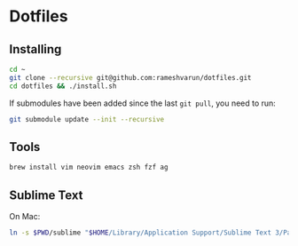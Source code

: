 # Dotfiles

## Installing
```bash
cd ~
git clone --recursive git@github.com:rameshvarun/dotfiles.git
cd dotfiles && ./install.sh
```

If submodules have been added since the last `git pull`, you need to run:

```bash
git submodule update --init --recursive
```

## Tools

```bash
brew install vim neovim emacs zsh fzf ag
```

## Sublime Text
On Mac:
```bash
ln -s $PWD/sublime "$HOME/Library/Application Support/Sublime Text 3/Packages/User"
```
